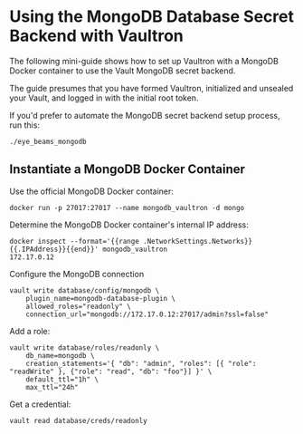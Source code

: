 # Using the MongoDB Database Secret Backend with Vaultron

The following mini-guide shows how to set up Vaultron with a MongoDB Docker container to use the Vault MongoDB secret backend.

The guide presumes that you have formed Vaultron, initialized and unsealed your Vault, and logged in with the initial root token.

If you'd prefer to automate the MongoDB secret backend setup process, run this:

```
./eye_beams_mongodb
```

## Instantiate a MongoDB Docker Container

Use the official MongoDB Docker container:

```
docker run -p 27017:27017 --name mongodb_vaultron -d mongo
```

Determine the MongoDB Docker container's internal IP address:

```
docker inspect --format='{{range .NetworkSettings.Networks}}{{.IPAddress}}{{end}}' mongodb_vaultron
172.17.0.12
```

Configure the MongoDB connection

```
vault write database/config/mongodb \
    plugin_name=mongodb-database-plugin \
    allowed_roles="readonly" \
    connection_url="mongodb://172.17.0.12:27017/admin?ssl=false"
```

Add a role:

```
vault write database/roles/readonly \
    db_name=mongodb \
    creation_statements='{ "db": "admin", "roles": [{ "role": "readWrite" }, {"role": "read", "db": "foo"}] }' \
    default_ttl="1h" \
    max_ttl="24h"
```

Get a credential:

```
vault read database/creds/readonly
```